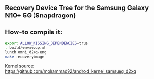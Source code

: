 ## Recovery Device Tree for the Samsung Galaxy N10+ 5G (Snapdragon)

## How-to compile it:

```sh
export ALLOW_MISSING_DEPENDENCIES=true
. build/envsetup.sh
lunch omni_d2xq-eng
make recoveryimage
```

Kernel source:
https://github.com/mohammad92/android_kernel_samsung_d2xq
